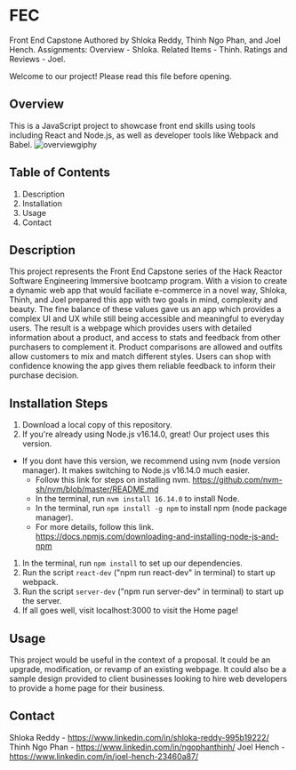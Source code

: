 # FEC
Front End Capstone
Authored by Shloka Reddy, Thinh Ngo Phan, and Joel Hench.
Assignments: Overview - Shloka. Related Items - Thinh. Ratings and Reviews - Joel.

Welcome to our project! Please read this file before opening.

## Overview
This is a JavaScript project to showcase front end skills using tools including React and Node.js, 
as well as developer tools like Webpack and Babel.
![overviewgiphy](https://user-images.githubusercontent.com/97924110/163687415-92f6073e-bd9a-4b5e-92db-2d221e7223c5.gif)

## Table of Contents
1. Description
1. Installation
1. Usage
1. Contact

## Description
This project represents the Front End Capstone series of the Hack Reactor
Software Engineering Immersive bootcamp program. With a vision to create a dynamic web app
that would faciliate e-commerce in a novel way, Shloka, Thinh, and Joel prepared this app
with two goals in mind, complexity and beauty. The fine balance of these values gave us
an app which provides a complex UI and UX while still being accessible and meaningful
to everyday users. The result is a webpage which provides users with detailed information
about a product, and access to stats and feedback from other purchasers to complement it.
Product comparisons are allowed and outfits allow customers to mix and match different
styles. Users can shop with confidence knowing the app gives them reliable feedback to
inform their purchase decision.

## Installation Steps
1. Download a local copy of this repository.
1. If you're already using Node.js v16.14.0, great! Our project uses this version.
  - If you dont have this version, we recommend using nvm (node version manager). It makes switching
  to Node.js v16.14.0 much easier.
    - Follow this link for steps on installing nvm. https://github.com/nvm-sh/nvm/blob/master/README.md
    - In the terminal, run `nvm install 16.14.0` to install Node.
    - In the terminal, run `npm install -g npm` to install npm (node package manager).
    - For more details, follow this link. https://docs.npmjs.com/downloading-and-installing-node-js-and-npm
1. In the terminal, run `npm install` to set up our dependencies.
1. Run the script `react-dev` ("npm run react-dev" in terminal) to start up webpack.
1. Run the script `server-dev` ("npm run server-dev" in terminal) to start up the server.
1. If all goes well, visit localhost:3000 to visit the Home page!

## Usage
This project would be useful in the context of a proposal. It could be an upgrade, modification, or
revamp of an existing webpage. It could also be a sample design provided to client businesses looking
to hire web developers to provide a home page for their business.

## Contact
Shloka Reddy - https://www.linkedin.com/in/shloka-reddy-995b19222/
Thinh Ngo Phan - https://www.linkedin.com/in/ngophanthinh/
Joel Hench - https://www.linkedin.com/in/joel-hench-23460a87/
